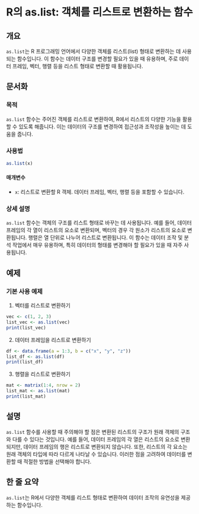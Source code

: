 <!--
Meta Description: # R의 as.list: 객체를 리스트로 변환하는 함수 ## 개요 `as.list`는 R 프로그래밍 언어에서 다양한 객체를 리스트(list) 형태로 변환하는 데 사용되는 함수입니다. 이 함수는 데이터 구조를 변경할 필요가 있을 때 유용하며, 주로 데이터 프레임, 벡터,...
Meta Keywords: list, 데이터, 리스트로, 리스트의, 객체를
-->

# R의 as.list: 객체를 리스트로 변환하는 함수

## 개요
`as.list`는 R 프로그래밍 언어에서 다양한 객체를 리스트(list) 형태로 변환하는 데 사용되는 함수입니다. 이 함수는 데이터 구조를 변경할 필요가 있을 때 유용하며, 주로 데이터 프레임, 벡터, 행렬 등을 리스트 형태로 변환할 때 활용됩니다.

## 문서화
### 목적
`as.list` 함수는 주어진 객체를 리스트로 변환하여, R에서 리스트의 다양한 기능을 활용할 수 있도록 해줍니다. 이는 데이터의 구조를 변경하여 접근성과 조작성을 높이는 데 도움을 줍니다.

### 사용법
```R
as.list(x)
```

#### 매개변수
- `x`: 리스트로 변환할 R 객체. 데이터 프레임, 벡터, 행렬 등을 포함할 수 있습니다.

### 상세 설명
`as.list` 함수는 객체의 구조를 리스트 형태로 바꾸는 데 사용됩니다. 예를 들어, 데이터 프레임의 각 열이 리스트의 요소로 변환되며, 벡터의 경우 각 원소가 리스트의 요소로 변환됩니다. 행렬은 열 단위로 나누어 리스트로 변환됩니다. 이 함수는 데이터 조작 및 분석 작업에서 매우 유용하며, 특히 데이터의 형태를 변경해야 할 필요가 있을 때 자주 사용됩니다.

## 예제
### 기본 사용 예제
1. 벡터를 리스트로 변환하기
```R
vec <- c(1, 2, 3)
list_vec <- as.list(vec)
print(list_vec)
```

2. 데이터 프레임을 리스트로 변환하기
```R
df <- data.frame(a = 1:3, b = c("x", "y", "z"))
list_df <- as.list(df)
print(list_df)
```

3. 행렬을 리스트로 변환하기
```R
mat <- matrix(1:4, nrow = 2)
list_mat <- as.list(mat)
print(list_mat)
```

## 설명
`as.list` 함수를 사용할 때 주의해야 할 점은 변환된 리스트의 구조가 원래 객체의 구조와 다를 수 있다는 것입니다. 예를 들어, 데이터 프레임의 각 열은 리스트의 요소로 변환되지만, 데이터 프레임의 행은 리스트로 변환되지 않습니다. 또한, 리스트의 각 요소는 원래 객체의 타입에 따라 다르게 나타날 수 있습니다. 이러한 점을 고려하여 데이터를 변환할 때 적절한 방법을 선택해야 합니다.

## 한 줄 요약
`as.list`는 R에서 다양한 객체를 리스트 형태로 변환하여 데이터 조작의 유연성을 제공하는 함수입니다.